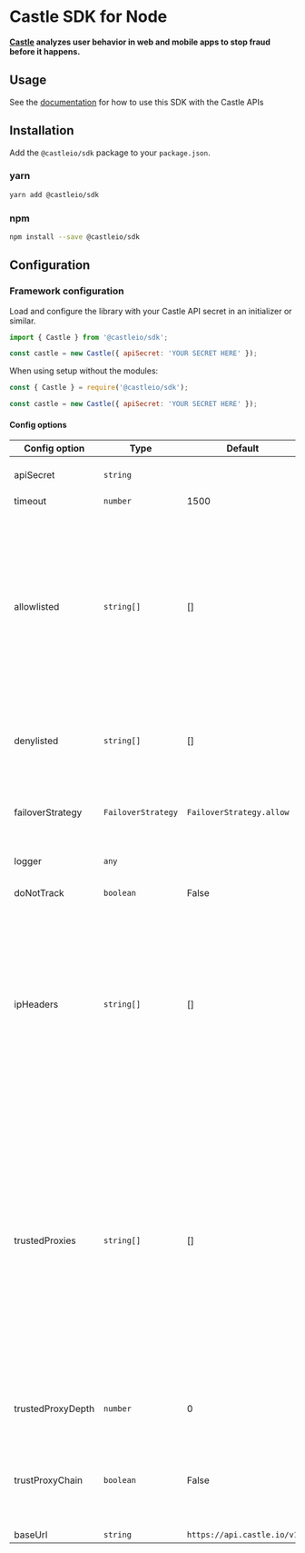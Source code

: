 # Castle SDK for Node

**[Castle](https://castle.io) analyzes user behavior in web and mobile apps to stop fraud before it happens.**

## Usage

See the [documentation](https://docs.castle.io) for how to use this SDK with the Castle APIs

## Installation

Add the `@castleio/sdk` package to your `package.json`.

### yarn

```bash
yarn add @castleio/sdk
```

### npm

```bash
npm install --save @castleio/sdk
```

## Configuration

### Framework configuration

Load and configure the library with your Castle API secret in an initializer or similar.

```js
import { Castle } from '@castleio/sdk';

const castle = new Castle({ apiSecret: 'YOUR SECRET HERE' });
```

When using setup without the modules:

```js
const { Castle } = require('@castleio/sdk');

const castle = new Castle({ apiSecret: 'YOUR SECRET HERE' });
```


#### Config options

| Config option     | Type | Default | Explanation |
| ----------------- | ---- |-------- | ----------- |
| apiSecret         | `string` |  | API key which can be found in the Castle dashboard https://dashboard.castle.io/settings/general |
| timeout           | `number` | 1500 | Time before returning the failover strategy. |
| allowlisted       | `string[]` | [] | by default, the SDK sends all HTTP headers, except for Cookie and Authorization. <br/><br/> If you decide to use a allowlist, the SDK will:<br/>- always send the User-Agent header<br/>- send scrubbed values of non-allowlisted headers<br/>- send proper values of allowlisted headers.<br/><br/>We highly suggest using denylist instead of allowlist, so that Castle can use as many data points as possible to secure your users. If you want to use the allowlist, this is the minimal amount of headers we recommend: DEFAULT_ALLOWLIST  |
| denylisted        | `string[]` | [] | Denylisted headers take precedence over allowlisted elements. We always denylist Cookie and Authentication headers. If you use any other headers that might contain sensitive information, you should denylist them |
| failoverStrategy  | `FailoverStrategy` | `FailoverStrategy.allow` | If the request to our service would for some reason time out, this is where you select the automatic response from `authenticate`. Options are `FailoverStrategy.allow`, `FailoverStrategy.deny`, `FailoverStrategy.challenge`. |
| logger            | `any` | | Logs Castle API requests and responses, has to respond to `info` method. |
| doNotTrack        | `boolean` | False | setting it to true turns off all requests and triggers automatic failover on `authenticate`. Used for development and testing. |
| ipHeaders         | `string[]` | [] | Castle needs the original IP of the client, not the IP of your proxy or load balancer. The SDK will only trust the proxy chain as defined in the configuration.We try to fetch the client IP based on X-Forwarded-For or Remote-Addr headers in that order, but sometimes the client IP may be stored in a different header or order. The SDK can be configured to look for the client IP address in headers that you specify.<br/>Sometimes, Cloud providers do not use consistent IP addresses to proxy requests. In this case, the client IP is usually preserved in a custom header. <br/>Example: Cloudflare preserves the client request in the 'Cf-Connecting-Ip' header. |
| trustedProxies    | `string[]` | [] | If the specified header or X-Forwarded-For default contains a proxy chain with public IP addresses, then you must choose only one of the following (but not both): <br/>1. The trusted_proxies value must match the known proxy IPs. This option is preferable if the IP is static. <br/>2. The trusted_proxy_depth value must be set to the number of known trusted proxies in the chain (see below).This option is preferable if the IPs are ephemeral, but the depth is consistent. <br/>Additionally to make X-Forwarded-For and other headers work better discovering client ip address,and not the address of a reverse proxy server, you can define trusted proxies which will help to fetch proper ip from those headers. <br/>In order to extract the client IP of the X-Forwarded-For header and not the address of a reverse proxy server, you must define all trusted public proxies you can achieve this by listing all the proxies ip defined by string or regular expressions in the trusted_proxies setting <br/> |
| trustedProxyDepth   | `number`  | 0 | ...or by providing number of trusted proxies used in the chain,   (note that you must pick one approach over the other. either trustProxyChain orr trustedProxies) |
| trustProxyChain | `boolean` | False | If there is no possibility to define options above and there is no other header that holds the client IP, then you may set this option to True to trust all of the proxy IPs in X-Forwarded-For , *Warning*: this mode is highly promiscuous and could lead to wrongly trusting a spoofed IP if the request passes through a malicious proxy |
| baseUrl           | `string` | `https://api.castle.io/v1` | base Castle API url  |
